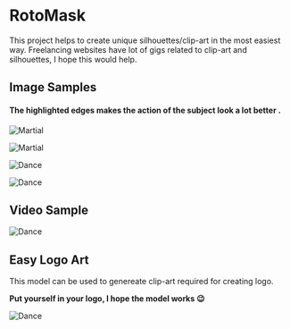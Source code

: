 # RotoMask

This project helps to create unique silhouettes/clip-art in the most easiest way. Freelancing websites have lot of gigs related to clip-art and silhouettes, I hope this would help.

## Image Samples

#### The highlighted edges makes the action of the subject look a lot better . 

![Martial](https://github.com/vijishmadhavan/RotoMask/blob/master/Images/download%20(6)-side.png)

![Martial](https://github.com/vijishmadhavan/RotoMask/blob/master/Images/vovinam-vietnam-martial-art-1000x600-side.jpg)

![Dance](https://github.com/vijishmadhavan/RotoMask/blob/master/Images/12.png)

![Dance](https://github.com/vijishmadhavan/RotoMask/blob/master/Images/download%20(12)-side.png)

## Video Sample

![Dance](https://github.com/vijishmadhavan/RotoMask/blob/master/Images/ezgif.com-gif-maker%20(1).gif)

## Easy Logo Art

This model can be used to genereate clip-art required for creating logo. 

**Put yourself in your logo, I hope the model works :wink:**

![Dance](https://github.com/vijishmadhavan/RotoMask/blob/master/Images/4.png)



